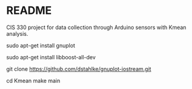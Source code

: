 # README #
CIS 330 project for data collection through Arduino sensors with Kmean analysis.

sudo apt-get install gnuplot

sudo apt-get install libboost-all-dev

git clone https://github.com/dstahlke/gnuplot-iostream.git

cd Kmean make main

